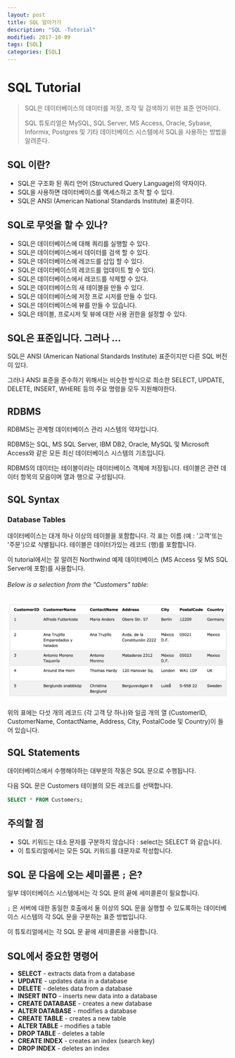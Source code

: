 ```yaml
---
layout: post
title: SQL 알아가기
description: "SQL -Tutorial"
modified: 2017-10-09
tags: [SQL]
categories: [SQL]
---
```



# SQL Tutorial

>SQL은 데이터베이스의 데이터를 저장, 조작 및 검색하기 위한 표준 언어이다. 
>
>SQL 튜토리얼은 MySQL, SQL Server, MS Access, Oracle, Sybase, Informix, Postgres 및 기타 데이터베이스 시스템에서 SQL을 사용하는 방법을 알려준다.


## SQL 이란?

- SQL은 구조화 된 쿼리 언어 (Structured Query Language)의 약자이다. 
- SQL을 사용하면 데이터베이스를 액세스하고 조작 할 수 있다. 
- SQL은 ANSI (American National Standards Institute) 표준이다.

## SQL로 무엇을 할 수 있나?

- SQL은 데이터베이스에 대해 쿼리를 실행할 수 있다. 
- SQL은 데이터베이스에서 데이터를 검색 할 수 있다. 
- SQL은 데이터베이스에 레코드를 삽입 할 수 있다. 
- SQL은 데이터베이스의 레코드를 업데이트 할 수 있다. 
- SQL은 데이터베이스에서 레코드를 삭제할 수 있다. 
- SQL은 데이터베이스의 새 테이블을 만들 수 있다.
- SQL은 데이터베이스에 저장 프로 시저를 만들 수 있다. 
- SQL은 데이터베이스에 뷰를 만들 수 있습니다. 
- SQL은 테이블, 프로시저 및 뷰에 대한 사용 권한을 설정할 수 있다.


## SQL은 표준입니다. 그러나 ... 

SQL은 ANSI (American National Standards Institute) 표준이지만 다른 SQL 버전이 있다. 

그러나 ANSI 표준을 준수하기 위해서는 비슷한 방식으로 최소한 SELECT, UPDATE, DELETE, INSERT, WHERE 등의 주요 명령을 모두 지원해야한다.

## RDBMS 

RDBMS는 관계형 데이터베이스 관리 시스템의 약자입니다. 

RDBMS는 SQL, MS SQL Server, IBM DB2, Oracle, MySQL 및 Microsoft Access와 같은 모든 최신 데이터베이스 시스템의 기초입니다. 

RDBMS의 데이터는 테이블이라는 데이터베이스 객체에 저장됩니다. 테이블은 관련 데이터 항목의 모음이며 열과 행으로 구성됩니다. 

## SQL Syntax

### Database Tables

데이터베이스는 대개 하나 이상의 테이블을 포함합니다. 각 표는 이름 (예 : '고객'또는 '주문')으로 식별됩니다. 테이블은 데이터가있는 레코드 (행)를 포함합니다. 

이 tutorial에서는 잘 알려진 Northwind 예제 데이터베이스 (MS Access 및 MS SQL Server에 포함)를 사용합니다.

###### Below is a selection from the "Customers" table:


![](../images/sql-images/sql-sample.png)

위의 표에는 다섯 개의 레코드 (각 고객 당 하나)와 일곱 개의 열 (CustomerID, CustomerName, ContactName, Address, City, PostalCode 및 Country)이 들어 있습니다.

## SQL Statements

데이터베이스에서 수행해야하는 대부분의 작동은 SQL 문으로 수행됩니다. 

다음 SQL 문은 Customers 테이블의 모든 레코드를 선택합니다.


```sql
SELECT * FROM Customers;
```

## 주의할 점 

- SQL 키워드는 대소 문자를 구분하지 않습니다 : select는 SELECT 와 같습니다.
- 이 튜토리얼에서는 모든 SQL 키워드를 대문자로 작성합니다.

## SQL 문 다음에 오는 세미콜론 `;` 은? 

일부 데이터베이스 시스템에서는 각 SQL 문의 끝에 세미콜론이 필요합니다. 

`;` 은 서버에 대한 동일한 호출에서 둘 이상의 SQL 문을 실행할 수 있도록하는 데이터베이스 시스템의 각 SQL 문을 구분하는 표준 방법입니다. 

이 튜토리얼에서는 각 SQL 문 끝에 세미콜론을 사용합니다.

## SQL에서 중요한 명령어

- **SELECT** - extracts data from a database
- **UPDATE** - updates data in a database
- **DELETE** - deletes data from a database
- **INSERT INTO** - inserts new data into a database
- **CREATE DATABASE** - creates a new database
- **ALTER DATABASE** - modifies a database
- **CREATE TABLE** - creates a new table
- **ALTER TABLE** - modifies a table
- **DROP TABLE** - deletes a table
- **CREATE INDEX** - creates an index (search key)
- **DROP INDEX** - deletes an index


